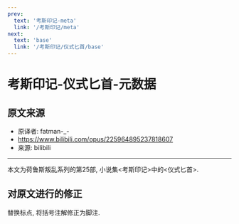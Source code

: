 ```yaml
---
prev:
  text: '考斯印记-meta'
  link: '/考斯印记/meta'
next:
  text: 'base'
  link: '/考斯印记/仪式匕首/base'
---
```


# 考斯印记-仪式匕首-元数据

## 原文来源

+ 原译者: fatman-_-
+ <https://www.bilibili.com/opus/225964895237818607>
+ 来源: bilibili

--------

本文为荷鲁斯叛乱系列的第25部, 小说集<考斯印记>中的<仪式匕首>.

## 对原文进行的修正

替换标点, 将括号注解修正为脚注.
